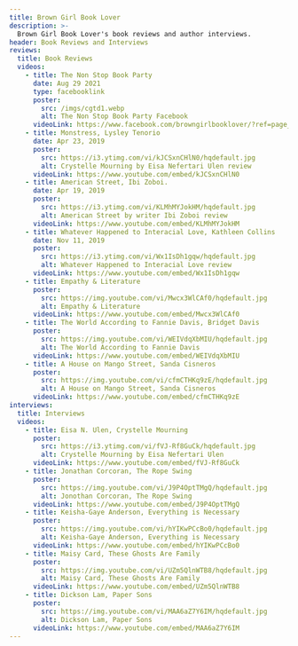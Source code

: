 ```yaml
---
title: Brown Girl Book Lover
description: >-
  Brown Girl Book Lover's book reviews and author interviews.
header: Book Reviews and Interviews
reviews:
  title: Book Reviews
  videos:
    - title: The Non Stop Book Party
      date: Aug 29 2021
      type: facebooklink
      poster:
        src: /imgs/cgtd1.webp
        alt: The Non Stop Book Party Facebook
      videoLink: https://www.facebook.com/browngirlbooklover/?ref=page_internal
    - title: Monstress, Lysley Tenorio
      date: Apr 23, 2019
      poster:
        src: https://i3.ytimg.com/vi/kJCSxnCHlN0/hqdefault.jpg
        alt: Crystelle Mourning by Eisa Nefertari Ulen review
      videoLink: https://www.youtube.com/embed/kJCSxnCHlN0
    - title: American Street, Ibi Zoboi.
      date: Apr 19, 2019
      poster:
        src: https://i3.ytimg.com/vi/KLMhMYJokHM/hqdefault.jpg
        alt: American Street by writer Ibi Zoboi review
      videoLink: https://www.youtube.com/embed/KLMhMYJokHM
    - title: Whatever Happened to Interacial Love, Kathleen Collins
      date: Nov 11, 2019
      poster:
        src: https://i3.ytimg.com/vi/Wx1IsDh1gqw/hqdefault.jpg
        alt: Whatever Happened to Interacial Love review
      videoLink: https://www.youtube.com/embed/Wx1IsDh1gqw
    - title: Empathy & Literature
      poster:
        src: https://img.youtube.com/vi/Mwcx3WlCAf0/hqdefault.jpg
        alt: Empathy & Literature
      videoLink: https://www.youtube.com/embed/Mwcx3WlCAf0
    - title: The World According to Fannie Davis, Bridget Davis
      poster:
        src: https://img.youtube.com/vi/WEIVdqXbMIU/hqdefault.jpg
        alt: The World According to Fannie Davis
      videoLink: https://www.youtube.com/embed/WEIVdqXbMIU
    - title: A House on Mango Street, Sanda Cisneros
      poster:
        src: https://img.youtube.com/vi/cfmCTHKq9zE/hqdefault.jpg
        alt: A House on Mango Street, Sanda Cisneros
      videoLink: https://www.youtube.com/embed/cfmCTHKq9zE
interviews:
  title: Interviews
  videos:
    - title: Eisa N. Ulen, Crystelle Mourning
      poster:
        src: https://i3.ytimg.com/vi/fVJ-Rf8GuCk/hqdefault.jpg
        alt: Crystelle Mourning by Eisa Nefertari Ulen
      videoLink: https://www.youtube.com/embed/fVJ-Rf8GuCk
    - title: Jonathan Corcoran, The Rope Swing
      poster:
        src: https://img.youtube.com/vi/J9P4OptTMgQ/hqdefault.jpg
        alt: Jonothan Corcoran, The Rope Swing
      videoLink: https://www.youtube.com/embed/J9P4OptTMgQ
    - title: Keisha-Gaye Anderson, Everything is Necessary
      poster:
        src: https://img.youtube.com/vi/hYIKwPCcBo0/hqdefault.jpg
        alt: Keisha-Gaye Anderson, Everything is Necessary
      videoLink: https://www.youtube.com/embed/hYIKwPCcBo0
    - title: Maisy Card, These Ghosts Are Family
      poster:
        src: https://img.youtube.com/vi/UZm5QlnWTB8/hqdefault.jpg
        alt: Maisy Card, These Ghosts Are Family
      videoLink: https://www.youtube.com/embed/UZm5QlnWTB8
    - title: Dickson Lam, Paper Sons
      poster:
        src: https://img.youtube.com/vi/MAA6aZ7Y6IM/hqdefault.jpg
        alt: Dickson Lam, Paper Sons
      videoLink: https://www.youtube.com/embed/MAA6aZ7Y6IM
---
```

